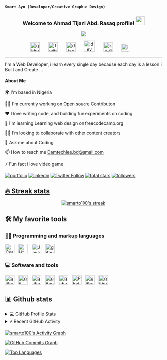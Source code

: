 
**`Smart Ayo (Developer/Creative Graphic Design)`**

<h3 align="center">
  <b> Welcome to Ahmad Tijani Abd. Rasaq profile!</b>
  <img src="https://media.giphy.com/media/hvRJCLFzcasrR4ia7z/giphy.gif" width="28">
</h3>

<!-- Typing SVG Smart - https://://github.com/smarto100/readme-typing-svg -->
<p align="center">
  <a href="https://github.com/smarto100/readme-typing-svg"><img src="https://readme-typing-svg.demolab.com/?lines=Web%20Developer;Experienced;%20Creative%2FGraphic%20Designer;6%2B%20Months%20of%20coding%20experience;Always%20learning%20new%20things&font=Fira%20Code&center=true&width=440&height=45&color=36454F&vCenter=true&size=22&pause=1000"></a> 
</p>

<!-- Social icons section --> 
<p align="center">
 <a href="http://github.com/smarto100"><img alt="github" width="30px" src="https://cdn.jsdelivr.net/gh/devicons/devicon/icons/github/github-original.svg"/></a>
 &#8287;&#8287;&#8287;&#8287;&#8287;
 <a href="https://twitter.com/smarto_lee"><img alt="twitter" width="30px" src="https://simpleicons.org/icons/twitter.svg"/></a>
 &#8287;&#8287;&#8287;&#8287;&#8287;
  <a href="https://discord.com/channels/@me"><img alt="discord" width="30px" src="https://simpleicons.org/icons/discord.svg"/></a>
 &#8287;&#8287;&#8287;&#8287;&#8287;
 <a href="https://dev.to/smarto100"><img alt="dev" width="35px" src="https://simpleicons.org/icons/devdotto.svg"/></a>
 &#8287;&#8287;&#8287;&#8287;&#8287;
 <a href="https://ko-fi.com/smart100"><img alt="ko-fi" width="30px" src="https://simpleicons.org/icons/kofi.svg"/></a>
 &#8287;&#8287;&#8287;&#8287;&#8287;
 <a href="https://www.instagram.com/smart_kreative/"><img alt="instagram" width="25px" src="https://simpleicons.org/icons/instagram.svg"/></a>
 &#8287;&#8287;&#8287;&#8287;&#8287;
</p><hr>

 I'm a Web Developer, i learn every single day because each day is a lesson i Built and Create ...

 ####  About Me
 
 🌍  I'm based in Nigeria

👩‍💻 I'm currently working on Open soucre Contributon

❤️ I love writing code, and building fun experiments on coding

🧠  I'm learning Learning web design on freecodecamp.org

👯‍♀️ I’m looking to collaborate with other content creators

💬 Ask me about Coding

📫 How to reach me Damtechlee.bd@gmail.com

⚡️ Fun fact i love video game 
 
[![portfolio](https://img.shields.io/badge/Smart_portfolio-000?style=for-the-badge&logo=ko-fi&logoColor=white)](https://https://github.com/smarto100/)
[![linkedin](https://img.shields.io/badge/smart-linkedin-0A66C2?color=1DA1F2&logo=linked&style=for-the-badge)](https://www.linkedin.com/in/babatunde-damilola-01b2481bb/) 
[![Twitter Follow](https://img.shields.io/twitter/follow/smarto_lee?color=1DA1F2&logo=twitter&style=for-the-badge)](https://twitter.com/smarto_lee/)
<a href="https://github.com/smarto100?tab=repositories&sort=stargazers">
    <img alt="total stars" title="Total stars on GitHub" src="https://custom-icon-badges.demolab.com/github/stars/smarto100?color=55960c&style=for-the-badge&labelColor=488207&logo=star"/></a>   <a href="https://github.com/smarto100?tab=followers">
    <img alt="followers" title="Follow me on Github" src="https://custom-icon-badges.demolab.com/github/followers/smarto100?color=236ad3&labelColor=1155ba&style=for-the-badge&logo=person-add&label=Follow&logoColor=white"/></a>
 <a href="https://github.com/smarto100/Simple-View-Counter">

## 🔥 Streak stats

<!-- GitHub Readme Streak Stats - https://github.com/smarto100/github-readme-streak-stats -->
<p align="center">
  <a href="https://github.com/smarto100/">
    <img alt="smarto100's streak" src="https://github-readme-streak-stats.herokuapp.com/?user=smarto100&theme=gruvbox&hide_border=true&background=110635E2&fire=DDD2A6&dates=D3D5E2C4&stroke=CED0DDEC&ring=9C9EA8EC&currStreakNum=E5E5E5EC&sideNums=F9F9F9EC&currStreakLabel=D0D558F9&sideLabels=F1F766E2"/>  
  </a>
</p>


## 🛠️ My favorite tools

### 👨‍💻 Programming and markup languages
<p>
<img align="left" alt="Css" width="30px" style="padding-right:10px;" src="https://cdn.jsdelivr.net/gh/devicons/devicon/icons/css3/css3-original.svg"/>
<img align="left" alt="Html" width="30px" style="padding-right:10px;" src="https://cdn.jsdelivr.net/gh/devicons/devicon/icons/html5/html5-original.svg"/>
<img align="left" alt="Javascript" width="30px" style="padding-right:10px;" src="https://cdn.jsdelivr.net/gh/devicons/devicon/icons/javascript/javascript-original.svg"/>
<img align="left" alt="github" width="30px" style="padding-right:10px;" src="https://cdn.jsdelivr.net/gh/devicons/devicon/icons/typescript/typescript-original.svg"/>
 </p><br><br>
 
 ### 💻 Software and tools
 <p>
 <img align="left" alt="github" width="30px" style="padding-right:10px;" src="https://cdn.jsdelivr.net/gh/devicons/devicon/icons/vscode/vscode-original.svg"/>
 <img align="left" alt="git" width="30px" style="padding-right:10px;" src="https://cdn.jsdelivr.net/gh/devicons/devicon/icons/git/git-original.svg"/>
 <img align="left" alt="github" width="30px" style="padding-right:10px;" src="https://cdn.jsdelivr.net/gh/devicons/devicon/icons/github/github-original.svg"/>
 <img align="left" alt="github" width="30px" style="padding-right:10px;" src="https://simpleicons.org/icons/stackoverflow.svg"/> 
 <img align="left" alt="github" width="30px" style="padding-right:10px;" src="https://cdn.jim-nielsen.com/macos/128/github-desktop-2021-05-20.png"/>
 <img align="left" alt="Photoshop" width="30px" style="padding-right:10px;" src="https://cdn.jsdelivr.net/gh/devicons/devicon/icons/photoshop/photoshop-line.svg"/>
 <img align="left" alt="github" width="30px" style="padding-right:10px;" src="https://i0.wp.com/mahalo-studio.com/wp-content/uploads/2020/07/coreldraw-logo.png?fit=572%2C600&ssl=1&is-pending-load=1"/>
<img align="left" alt="github" width="30px" style="padding-right:10px;" src="https://simpleicons.org/icons/obsstudio.svg"/> 
 </p>
   
   
  <br> <br> 
   ## 📊 Github stats

<!-- https://github.com/smarto100/github-readme-stats -->
<details> 
  <summary>💻 GitHub Profile Stats</summary>
  <br/>
    <a href="https://github.com/anuraghazra/github-readme-stats"><img alt="DenverCoder1's Github Stats" src="https://denvercoder1-github-readme-stats.vercel.app/api/?username=DenverCoder1&show_icons=true&include_all_commits=true&count_private=true&theme=react&hide_border=true&bg_color=1F222E&title_color=F85D7F&icon_color=F8D866" height="192px"/></a>
  <a href="https://github.com/anuraghazra/github-readme-stats"><img alt="DenverCoder1's Top Languages" src="https://github-readme-stats.vercel.app/api/top-langs/?username=DenverCoder1&langs_count=8&layout=compact&theme=react&hide_border=true&bg_color=1F222E&title_color=F85D7F&icon_color=F8D866&hide=Jupyter%20Notebook" height="192px"/></a>
  <br/>
  <b>Note:</b> Top languages is only a metric of the languages my public code consists of and doesn't reflect experience or skill level.
</details>

<!-- https://github.com/jamesgeorge007/github-activity-readme -->
<details>
  <summary>⚡ Recent GitHub Activity</summary>
  <br/>
 
<!--START_SECTION:activity-->

1. 🗣 Commented on [#5](https://github.com/nextcord/nextcord-ext-help-commands/issues/5) in [nextcord/nextcord-ext-help-commands](https://github.com/nextcord/nextcord-ext-help-commands)
2. 🗣 Commented on [#5](https://github.com/nextcord/nextcord-ext-help-commands/issues/5) in [nextcord/nextcord-ext-help-commands](https://github.com/nextcord/nextcord-ext-help-commands)
3. 🗣 Commented on [#5](https://github.com/nextcord/nextcord-ext-help-commands/issues/5) in [nextcord/nextcord-ext-help-commands](https://github.com/nextcord/nextcord-ext-help-commands)
4. 🎉 Merged PR [#163](https://github.com/DenverCoder1/readme-typing-svg/pull/163) in [DenverCoder1/readme-typing-svg](https://github.com/DenverCoder1/readme-typing-svg)
5. 🎉 Merged PR [#348](https://github.com/DenverCoder1/github-readme-streak-stats/pull/348) in [DenverCoder1/github-readme-streak-stats](https://github.com/DenverCoder1/github-readme-streak-stats)
    <!--END_SECTION:activity-->
    </details>

<!-- https://github.com/smarto100/github-readme-activity-graph -->

<a href="https://github.com/smarto100/github-readme-activity-graph"><img alt="smarto100's Activity Graph" src="https://denvercoder1-activity-graph.herokuapp.com/graph/?username=smarto100&bg_color=1F222E&color=F8D866&line=F85D7F&point=FFFFFF&hide_border=true" /></a>
   
 
 <a href="http://www.github.com/smarto100"><img src="https://activity-graph.herokuapp.com/graph?username=smarto100&bg_color=000000&color=facc15&line=facc15&point=facc15&area_color=000000&area=true&hide_border=true&custom_title=GitHub%20Commits%20Graph" alt="GitHub Commits Graph" /></a>
         
<a href="https://github.com/theselaw" align="left"><img src="https://github-readme-stats.vercel.app/api/top-langs/?username=theselaw&langs_count=10&title_color=facc15&text_color=facc15&icon_color=facc15&bg_color=000000&hide_border=true&locale=en&custom_title=Top%20%Languages" alt="Top Languages" /></a>
 
 
 
  
          
      
 

           
          
     
  
   
   
  
   
 
   

          

  
         
          
         
  

